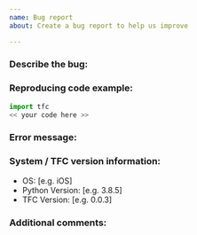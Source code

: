 ```yaml
---
name: Bug report
about: Create a bug report to help us improve

---
```


### Describe the bug:
<!-- A clear and concise description of what the bug is. -->

### Reproducing code example:

<!-- A short code example that reproduces the problem/missing feature. It should be
self-contained, i.e., possible to run as-is via 'python myproblem.py' -->

```python
import tfc
<< your code here >>
```

### Error message:
<!-- Full error message, if any (starting from line Traceback: ...) -->

### System / TFC version information:
 - OS: [e.g. iOS]
 - Python Version: [e.g. 3.8.5]
 - TFC Version: [e.g. 0.0.3]

### Additional comments:
<!-- Add any other information about the problem here. -->
